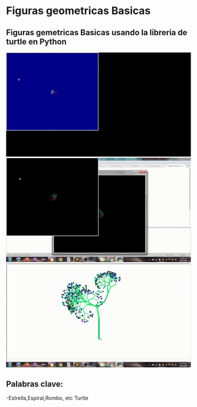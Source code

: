 # Figuras geometricas Basicas
## Figuras gemetricas Basicas usando la libreria de turtle en Python
![](https://github.com/dominapython/Figuras-geometricas-Basicas/blob/main/2021-09-10-11-50-10.gif)
![](https://github.com/dominapython/Figuras-geometricas-Basicas/blob/main/2021-09-10-11-38-46.gif)
![](https://github.com/dominapython/Figuras-geometricas-Basicas/blob/main/2021-09-10-11-33-40.gif)
## Palabras clave:
-Estrella,Espiral,Rombo, etc
Turtle
